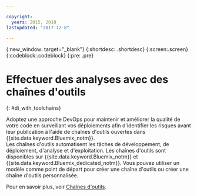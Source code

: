```yaml
---

copyright:
  years: 2015, 2018
lastupdated: "2017-12-8"

---
```


{:new_window: target="_blank"}
{:shortdesc: .shortdesc}
{:screen:.screen}
{:codeblock:.codeblock}
{:pre: .pre}

# Effectuer des analyses avec des chaînes d'outils
{: #di_with_toolchains}

Adoptez une approche DevOps pour maintenir et améliorer la qualité de votre code en surveillant vos déploiements afin d'identifier les risques avant leur publication à l'aide de chaînes d'outils ouvertes dans {{site.data.keyword.Bluemix_notm}}.  
Les chaînes d'outils automatisent les tâches de développement, de déploiement, d'analyse et d'exploitation. 
Les chaînes d'outils sont disponibles sur {{site.data.keyword.Bluemix_notm}} et {{site.data.keyword.Bluemix_dedicated_notm}}. 
Vous pouvez utiliser un modèle comme point de départ pour créer une chaîne d'outils ou créer une chaîne d'outils personnalisée.

Pour en savoir plus, voir [Chaînes d'outils](/docs/services/ContinuousDelivery/toolchains_about.html#toolchains_about).
